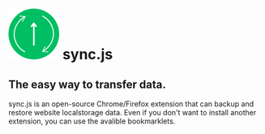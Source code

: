 # ![icon](icon.png) sync.js
## The easy way to transfer data.
sync.js is an open-source Chrome/Firefox extension that can backup and restore website localstorage data.
Even if you don't want to install another extension, you can use the avalible bookmarklets.
